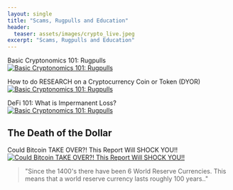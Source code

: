 ```yaml
---
layout: single
title: "Scams, Rugpulls and Education"
header:
  teaser: assets/images/crypto_live.jpeg
excerpt: "Scams, Rugpulls and Education"
---
```


Basic Cryptonomics 101: Rugpulls<br>
[![Basic Cryptonomics 101: Rugpulls](https://img.youtube.com/vi/eHHVfltoOak/0.jpg)](https://www.youtube.com/watch?v=eHHVfltoOak)

How to do RESEARCH on a Cryptocurrency Coin or Token (DYOR)<br>
[![Basic Cryptonomics 101: Rugpulls](https://img.youtube.com/vi/wNxUQ2sJtso/0.jpg)](https://www.youtube.com/watch?v=wNxUQ2sJtso)

DeFi 101: What is Impermanent Loss?<br>
[![Basic Cryptonomics 101: Rugpulls](https://img.youtube.com/vi/f4HMSiEZBTs/0.jpg)](https://www.youtube.com/watch?v=f4HMSiEZBTs)

## The Death of the Dollar
Could Bitcoin TAKE OVER?! This Report Will SHOCK YOU!! <br>
[![Could Bitcoin TAKE OVER?! This Report Will SHOCK YOU!! ](https://img.youtube.com/vi/QcXIwytY5qM/0.jpg)](https://www.youtube.com/watch?v=QcXIwytY5qM)
> "Since the 1400's there have been 6 World Reserve Currencies.  This means that a world reserve currency lasts roughly 100 years.."
